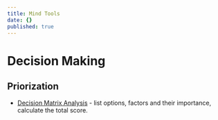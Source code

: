 ```yaml
---
title: Mind Tools
date: {}
published: true
---
```


# Decision Making

## Priorization

* [Decision Matrix Analysis](https://www.mindtools.com/pages/article/newTED_03.htm) - list options, factors and their importance, calculate the total score.
